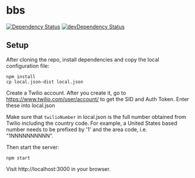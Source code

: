 # bbs

[![Dependency Status](https://david-dm.org/revolting/bbs.svg)](https://david-dm.org/revolting/bbs)  [![devDependency Status](https://david-dm.org/revolting/bbs/dev-status.svg)](https://david-dm.org/revolting/bbs#info=devDependencies)

## Setup

After cloning the repo, install dependencies and copy the local configuration file:

    npm install
    cp local.json-dist local.json

Create a Twilio account. After you create it, go to https://www.twilio.com/user/account/ to get the SID and Auth Token. Enter these into local.json

Make sure that `twilioNumber` in local.json is the full number obtained
from Twilio including the country code. For example, a United States based
number needs to be prefixed by '1' and the area code, i.e. "1NNNNNNNNNN".

Then start the server:

    npm start

Visit http://localhost:3000 in your browser.

